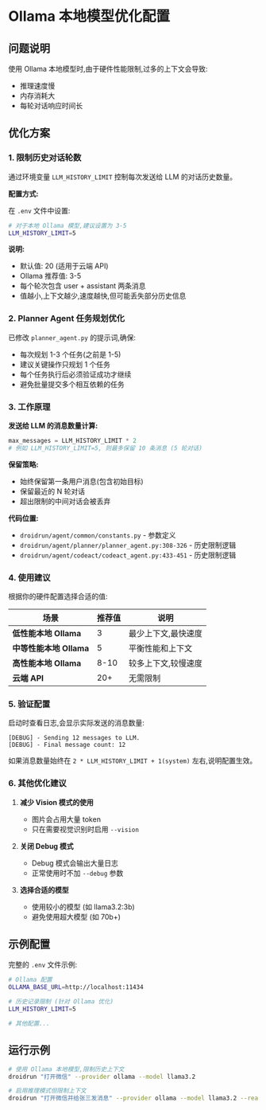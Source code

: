 # Ollama 本地模型优化配置

## 问题说明

使用 Ollama 本地模型时,由于硬件性能限制,过多的上下文会导致:
- 推理速度慢
- 内存消耗大
- 每轮对话响应时间长

## 优化方案

### 1. 限制历史对话轮数

通过环境变量 `LLM_HISTORY_LIMIT` 控制每次发送给 LLM 的对话历史数量。

**配置方式:**

在 `.env` 文件中设置:

```bash
# 对于本地 Ollama 模型,建议设置为 3-5
LLM_HISTORY_LIMIT=5
```

**说明:**
- 默认值: 20 (适用于云端 API)
- Ollama 推荐值: 3-5
- 每个轮次包含 user + assistant 两条消息
- 值越小,上下文越少,速度越快,但可能丢失部分历史信息

### 2. Planner Agent 任务规划优化

已修改 `planner_agent.py` 的提示词,确保:
- 每次规划 1-3 个任务(之前是 1-5)
- 建议关键操作只规划 1 个任务
- 每个任务执行后必须验证成功才继续
- 避免批量提交多个相互依赖的任务

### 3. 工作原理

**发送给 LLM 的消息数量计算:**

```python
max_messages = LLM_HISTORY_LIMIT * 2
# 例如 LLM_HISTORY_LIMIT=5, 则最多保留 10 条消息 (5 轮对话)
```

**保留策略:**
- 始终保留第一条用户消息(包含初始目标)
- 保留最近的 N 轮对话
- 超出限制的中间对话会被丢弃

**代码位置:**
- `droidrun/agent/common/constants.py` - 参数定义
- `droidrun/agent/planner/planner_agent.py:308-326` - 历史限制逻辑
- `droidrun/agent/codeact/codeact_agent.py:433-451` - 历史限制逻辑

### 4. 使用建议

根据你的硬件配置选择合适的值:

| 场景 | 推荐值 | 说明 |
|------|--------|------|
| **低性能本地 Ollama** | 3 | 最少上下文,最快速度 |
| **中等性能本地 Ollama** | 5 | 平衡性能和上下文 |
| **高性能本地 Ollama** | 8-10 | 较多上下文,较慢速度 |
| **云端 API** | 20+ | 无需限制 |

### 5. 验证配置

启动时查看日志,会显示实际发送的消息数量:

```
[DEBUG] - Sending 12 messages to LLM.
[DEBUG] - Final message count: 12
```

如果消息数量始终在 `2 * LLM_HISTORY_LIMIT + 1(system)` 左右,说明配置生效。

### 6. 其他优化建议

1. **减少 Vision 模式的使用**
   - 图片会占用大量 token
   - 只在需要视觉识别时启用 `--vision`

2. **关闭 Debug 模式**
   - Debug 模式会输出大量日志
   - 正常使用时不加 `--debug` 参数

3. **选择合适的模型**
   - 使用较小的模型 (如 llama3.2:3b)
   - 避免使用超大模型 (如 70b+)

## 示例配置

完整的 `.env` 文件示例:

```bash
# Ollama 配置
OLLAMA_BASE_URL=http://localhost:11434

# 历史记录限制 (针对 Ollama 优化)
LLM_HISTORY_LIMIT=5

# 其他配置...
```

## 运行示例

```bash
# 使用 Ollama 本地模型,限制历史上下文
droidrun "打开微信" --provider ollama --model llama3.2

# 启用推理模式但限制上下文
droidrun "打开微信并给张三发消息" --provider ollama --model llama3.2 --reasoning
```
